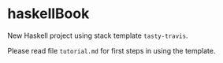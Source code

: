 haskellBook
==========

New Haskell project using stack template `tasty-travis`.

Please read file `tutorial.md` for first steps in using the template.
